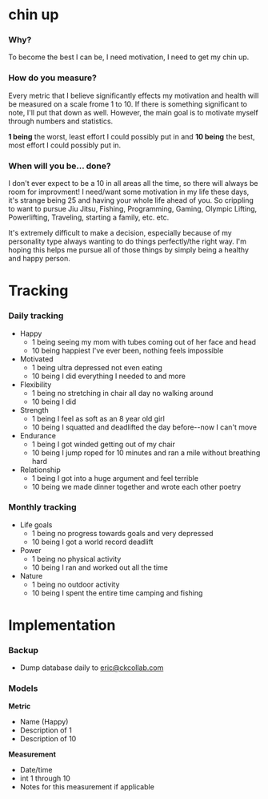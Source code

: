 chin up
=======

### Why? ###
To become the best I can be, I need motivation, I need to get my chin up.

### How do you measure? ###
Every metric that I believe significantly effects my motivation and health will be measured on a scale frome 1 to 10.
If there is something significant to note, I'll put that down as well. However, the main goal is to motivate myself through
numbers and statistics.

**1 being** the worst, least effort I could possibly put in and **10 being** the best, most effort I could possibly put in.

### When will you be... done? ###
I don't ever expect to be a 10 in all areas all the time, so there will always be room for improvment! I need/want some
motivation in my life these days, it's strange being 25 and having your whole life ahead of you. So crippling to want to
pursue Jiu Jitsu, Fishing, Programming, Gaming, Olympic Lifting, Powerlifting, Traveling, starting a family, etc. etc.

It's extremely difficult to make a decision, especially because of my personality type always wanting to do things perfectly/the right way.
I'm hoping this helps me pursue all of those things by simply being a healthy and happy person.

Tracking
========

### Daily tracking ###
- Happy
    * 1 being seeing my mom with tubes coming out of her face and head
    * 10 being happiest I've ever been, nothing feels impossible
- Motivated
    * 1 being ultra depressed not even eating
    * 10 being I did everything I needed to and more
- Flexibility
    * 1 being no stretching in chair all day no walking around
    * 10 being I did
- Strength
    * 1 being I feel as soft as an 8 year old girl
    * 10 being I squatted and deadlifted the day before--now I can't move
- Endurance
    * 1 being I got winded getting out of my chair
    * 10 being I jump roped for 10 minutes and ran a mile without breathing hard
- Relationship
    * 1 being I got into a huge argument and feel terrible
    * 10 being we made dinner together and wrote each other poetry

### Monthly tracking ###
- Life goals
    * 1 being no progress towards goals and very depressed
    * 10 being I got a world record deadlift
- Power
    * 1 being no physical activity
    * 10 being I ran and worked out all the time
- Nature
    * 1 being no outdoor activity
    * 10 being I spent the entire time camping and fishing


Implementation
========

### Backup ###
- Dump database daily to eric@ckcollab.com

### Models ###
**Metric**
- Name (Happy)
- Description of 1
- Description of 10

**Measurement**
- Date/time
- int 1 through 10
- Notes for this measurement if applicable


